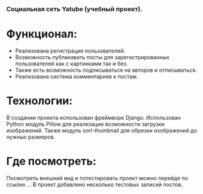 ### Социальная сеть Yatube (учебный проект).

# Функционал:

- Реализована регистрация пользователей.
- Возможность публикавать посты для зарегистрированных пользователей как с картинками так и без.
- Также есть возможность подписываться на авторов и отписываться.
- Реализована система комментариев к постам.

# Технологии:

В создании проекта использован фреймворк Django.
Использован Python модуль Pillow для реализации возможности загрузки изображений.
Также модуль sorl-thumbnail для обрезки изображений до нужных размеров.

# Где посмотреть:

Посмотреть внешний вид и потестировать проект можно перейдя по ссылке ...
В проект добавлено несколько тестовых записей постов.